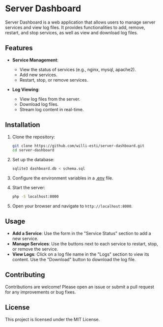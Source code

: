 # Server Dashboard

Server Dashboard is a web application that allows users to manage server services and view log files. It provides functionalities to add, remove, restart, and stop services, as well as view and download log files.

## Features

- **Service Management**:
  - View the status of services (e.g., nginx, mysql, apache2).
  - Add new services.
  - Restart, stop, or remove services.

- **Log Viewing**:
  - View log files from the server.
  - Download log files.
  - Stream log content in real-time.


## Installation

1. Clone the repository:
    ```sh
    git clone https://github.com/willi-esti/server-dashboard.git
    cd server-dashboard
    ```

2. Set up the database:
    ```sh
    sqlite3 dashboard.db < schema.sql
    ```

3. Configure the environment variables in a [.env](https://github.com/willi-esti/server-dashboard/blob/master/.env.example) file.

4. Start the server:
    ```sh
    php -S localhost:8000
    ```

5. Open your browser and navigate to `http://localhost:8000`.

## Usage

- **Add a Service**: Use the form in the "Service Status" section to add a new service.
- **Manage Services**: Use the buttons next to each service to restart, stop, or remove the service.
- **View Logs**: Click on a log file name in the "Logs" section to view its content. Use the "Download" button to download the log file.

## Contributing

Contributions are welcome! Please open an issue or submit a pull request for any improvements or bug fixes.

## License

This project is licensed under the MIT License.
